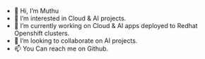 - 👋 Hi, I’m Muthu
- 👀 I’m interested in Cloud & AI projects.
- 🌱 I’m currently working on Cloud & AI apps deployed to Redhat Openshift clusters.
- 💞️ I’m looking to collaborate on AI projects.
- 📫 You Can reach me on Github.

<!---
v2muthu/v2muthu is a ✨ special ✨ repository because its `README.md` (this file) appears on your GitHub profile.
You can click the Preview link to take a look at your changes.
--->

